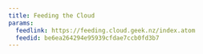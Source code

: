 ```yaml
---
title: Feeding the Cloud
params:
  feedlink: https://feeding.cloud.geek.nz/index.atom
  feedid: be6ea264294e95939cfdae7ccb0fd3b7
---
```

